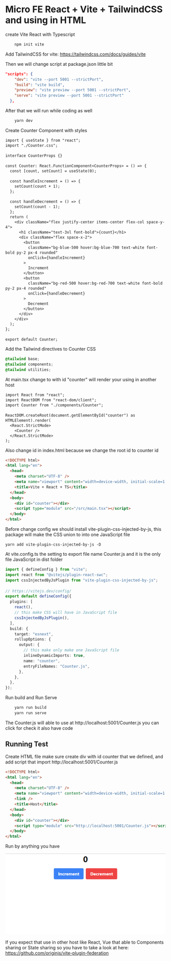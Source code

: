 # Micro FE React + Vite + TailwindCSS and using in HTML

create Vite React with Typescript

```bash
    npm init vite
```

Add TailwindCSS for vite: https://tailwindcss.com/docs/guides/vite

Then we will change script at package.json little bit

```json
"scripts": {
    "dev": "vite --port 5001 --strictPort",
    "build": "vite build",
    "preview": "vite preview --port 5001 --strictPort",
    "serve": "vite preview --port 5001 --strictPort"
  },
```

After that we will run while coding as well

```bash
    yarn dev
```

Create Counter Component with styles

```tsx
import { useState } from "react";
import "./Counter.css";

interface CounterProps {}

const Counter: React.FunctionComponent<CounterProps> = () => {
  const [count, setCount] = useState(0);

  const handleIncrement = () => {
    setCount(count + 1);
  };

  const handleDecrement = () => {
    setCount(count - 1);
  };
  return (
    <div className="flex justify-center items-center flex-col space-y-4">
      <h1 className="text-3xl font-bold">{count}</h1>
      <div className="flex space-x-2">
        <button
          className="bg-blue-500 hover:bg-blue-700 text-white font-bold py-2 px-4 rounded"
          onClick={handleIncrement}
        >
          Increment
        </button>
        <button
          className="bg-red-500 hover:bg-red-700 text-white font-bold py-2 px-4 rounded"
          onClick={handleDecrement}
        >
          Decrement
        </button>
      </div>
    </div>
  );
};

export default Counter;
```

Add the Tailwind directives to Counter CSS

```css
@tailwind base;
@tailwind components;
@tailwind utilities;
```

At main.tsx change to with id "counter" will render your using in another host

```tsx
import React from "react";
import ReactDOM from "react-dom/client";
import Counter from "./components/Counter";

ReactDOM.createRoot(document.getElementById("counter") as HTMLElement).render(
  <React.StrictMode>
    <Counter />
  </React.StrictMode>
);
```

Also change id in index.html because we change the root id to counter id

```html
<!DOCTYPE html>
<html lang="en">
  <head>
    <meta charset="UTF-8" />
    <meta name="viewport" content="width=device-width, initial-scale=1.0" />
    <title>Vite + React + TS</title>
  </head>
  <body>
    <div id="counter"></div>
    <script type="module" src="/src/main.tsx"></script>
  </body>
</html>
```

Before change config we should install vite-plugin-css-injected-by-js, this package will make the CSS union to into one JavaScript file

```
yarn add vite-plugin-css-injected-by-js -D
```

At vite.config.ts the setting to export file name Counter.js and it is the only file JavaScript in dist folder

```ts
import { defineConfig } from "vite";
import react from "@vitejs/plugin-react-swc";
import cssInjectedByJsPlugin from "vite-plugin-css-injected-by-js";

// https://vitejs.dev/config/
export default defineConfig({
  plugins: [
    react(),
    // this make CSS will have in JavaScript file
    cssInjectedByJsPlugin(),
  ],
  build: {
    target: "esnext",
    rollupOptions: {
      output: {
        // this make only make one JavaScript file
        inlineDynamicImports: true,
        name: "counter",
        entryFileNames: "Counter.js",
      },
    },
  },
});
```

Run build and Run Serve

```bash
    yarn run build
    yarn run serve
```

The Counter.js will able to use at http://localhost:5001/Counter.js you can click for check it also have code

## Running Test

Create HTML file make sure create div with id counter that we defined, and add script that import http://localhost:5001/Counter.js

```html
<!DOCTYPE html>
<html lang="en">
  <head>
    <meta charset="UTF-8" />
    <meta name="viewport" content="width=device-width, initial-scale=1.0" />
    <link />
    <title>Host</title>
  </head>
  <body>
    <div id="counter"></div>
    <script type="module" src="http://localhost:5001/Counter.js"></script>
  </body>
</html>
```

Run by anything you have

![Settings Window](./public/index.png)

If you expect that use in other host like React, Vue that able to Components sharing or State sharing so you have to take a look at here: https://github.com/originjs/vite-plugin-federation
